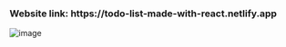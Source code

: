 

<h3>Website link: https://todo-list-made-with-react.netlify.app </h3> 

![image](https://github.com/gracious7/Todo/assets/100070003/02830cc2-4800-431f-ae7c-e89ef1ddff31)


